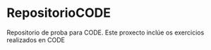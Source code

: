 # RepositorioCODE
Repositorio de proba para CODE. Este proxecto inclúe os exercicios realizados en CODE
